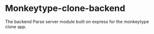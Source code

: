 # Monkeytype-clone-backend
The backend Parse server module built on express for the monkeytype clone app.
